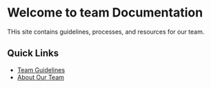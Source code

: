 # Welcome to team Documentation

THis site contains guidelines, processes, and resources for our team.

## Quick Links

- [Team Guidelines](guideline.md)
- [About Our Team](about.md)
